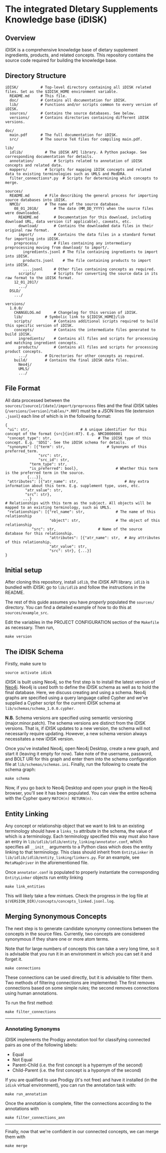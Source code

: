 ﻿# The integrated DIetary Supplements Knowledge base (iDISK)

## Overview
iDISK is a comprehensive knowledge base of dietary supplement ingredients, products, and related concepts.
This repository contains the source code required for building the knowledge base.


## Directory Structure

```
iDISK/			# Top-level directory containing all iDISK related files. Set as the $IDISK_HOME environment variable.
  README.md		# This file.
  doc/ 			# Contains all documentation for iDISK.
  lib/			# Functions and/or scripts common to every version of iDISK.
  sources/		# Contains the source databases. See below.
  versions/		# Contains directories containing different iDISK versions.

doc/
  main.pdf		# The full documentation for iDISK.
  src/			# The source TeX files for compiling main.pdf.

lib/
  idlib/		  # The iDISK API library. A Python package. See corresponding documentation for details.
  annotation/		  # Scripts related to annotation of iDISK concepts and related data.
  mappers/		  # Scripts for mapping iDISK concepts and related data to existing terminologies such as UMLS and MedDRA.
  filter_connections*.py  # Scripts for determining which concepts to merge.

sources/
  README.md		  # File describing the general process for importing source databases into iDISK.
  NMCD/			  # The name of the source database.
    08_01_2018/		  # The date (MM_DD_YYYY) when the source files were downloaded.
      README.md		  # Documentation for this download, including download URL, data version (if applicable), caveats, etc.
      download/		  # Contains the downloaded data files in their original raw format.
      import/		  # Contains the data files in a standard format for importing into iDISK.
	preprocess/       # Files containing any intermediary preprocessing moving from download/ to import/.
        ingredients.jsonl # The file containing ingredients to import into iDISK.
        products.jsonl    # The file containing products to import into iDISK.
        ....jsonl	  # Other files containing concepts as required.
      scripts/		  # Scripts for converting the source data in its raw format to the iDISK format.
    12_01_2017/
      .../
  DSLD/
    .../

versions/
  1.0.0/
    CHANGELOG.md	  # Changelog for this version of iDISK.
    lib/ 		  # Symbolic link to ${IDISK_HOME}/lib
    scripts/		  # Contains additional scripts required to build this specific version of iDISK.
    concepts/		  # Contains the intermediate files generated to build iDISK.
      ingredients/	  # Contains all files and scripts for processing and matching ingredient concepts.
      products/		  # Contains all files and scripts for processing product concepts.
      .../		  # Directories for other concepts as required.
    build/		  # Contains the final iDISK data files.
      Neo4j/
      UMLS/
      .../
```


## File Format

All data processed between the `sources/[source]/[date]/import/preprocess` files
and the final iDISK tables (`/versions/[version]/tables/*.RRF`) must be a JSON lines
file (extension `.jsonl`) each line of which is in the following format:

```
{
 "ui": str,					      # A unique identifier for this concept of the format {src}{int:07}. E.g. NMCD0000001
 "concept_type": str, 				      # The iDISK type of this concept. E.g. 'SDSI'. See the iDISK schema for details.
 "synonyms": [{"term": str, 			      # Synonyms of this preferred_term.
               "src": str,
               "src_id": str,
	       "term_type": str,
	       "is_preferred": bool},         	      # Whether this term is the preferred term in the source.
	      {...}],
 "attributes": [{"atr_name": str,                     # Any extra information about this term. E.g. supplement type, uses, etc.
		 "atr_value": str,
		 "src": str},
		...}		      
# Relationships with this term as the subject. All objects will be mapped to an existing terminology, such as UMLS.
 "relationships": [{"rel_name": str,    	      # The name of this relationship 
                    "object": str, 	    	      # The object of this relationship
		    "src": str,       		      # Name of the source database for this relationship. 
                    "attributes": [{"atr_name": str,  # Any attributes of this relationship.
				    "atr_value": str,
				    "src": str}, {...}]
}
```

## Initial setup

After cloning this repository, install `idlib`, the iDISK API library.
`idlib` is bundled with iDISK: go to `lib/idlib` and follow the instructions in the README.

The rest of this guide assumes you have *properly* populated the `sources/` directory.
You can find a detailed example of how to do this at `sources/example_src`.

Edit the variables in the PROJECT CONFIGURATION section of the `Makefile` as necessary. Then run,

```
make version
```

## The iDISK Schema

Firstly, make sure to 

```
source activate idisk
```

iDISK is built using Neo4j, so the first step is to install the latest version of [Neo4j](https://neo4j.com/download/).
Neo4j is used both to define the iDISK schema as well as to hold the final database. Here, we discuss creating and using
a schema. Neo4j graphs are specified using a query language called Cypher and we've supplied a Cypher script for the
current iDISK schema at `lib/schemas/schema_1.0.0.cypher`.

**N.B.** Schema versions are specified using semantic versioning (major.minor.patch). The schema versions are distinct
from the iDISK versions. That is, if iDISK updates to a new version, the schema will not necessarily require updating.
However, a new schema version always necessitates a new iDISK version.

Once you've installed Neo4j, open Neo4j Desktop, create a new graph, and start it (leaving it empty for now).
Take note of the username, password, and BOLT URI for this graph and enter them into the schema configuration file at
`lib/schemas/schemas.ini`. Finally, run the following to create the schema graph:

```
make schema
```

Now, if you go back to Neo4j Desktop and open your graph in the Neo4j browser, you'll see it has been populated. You can
view the entire schema with the Cypher query `MATCH(n) RETURN(n)`.


## Entity Linking

Any concept or relationship object that we want to link to an existing terminology should have
a `links_to` attribute in the schema, the value of which is a terminology. Each terminology
specified this way must also have an entry in `lib/idlib/idlib/entity_linking/annotator.conf`,
which specifies all `__init__` arguments to a Python class which does the entity linking to 
that terminology. This class should inherit from `EntityLinker` in
`lib/idlib/idlib/entity_linking/linkers.py`. For an example, see `MetaMapDriver` in the
aforementioned file.

Once `annotator.conf` is populated to properly instantiate the corresponding `EntityLinker`
objects run entity linking

```
make link_entities
```

This will likely take a few mintues. Check the progress in the log file at
`$(VERSION_DIR)/concepts/concepts_linked.jsonl.log`.


## Merging Synonymous Concepts

The next step is to generate candidate synonymy connections between the concepts in the source files.
Currently, two concepts are considered synonymous if they share one or more atom terms.

Note that for large numbers of concepts this can take a very long time,
so it is advisable that you run it in an environment in which you can set it and forget it.

```
make connections
```

These connections can be used directly, but it is advisable to filter them. Two methods of
filtering connections are implemented: The first removes connections based on some simple rules; the
second removes connections using human annotations.

To run the first method:

```
make filter_connections
```

--------------------------
### Annotating Synonyms

iDISK implements the Prodigy annotation tool for classifying connected pairs as one of the following labels:

* Equal
* Not Equal
* Parent-Child (i.e. the first concept is a hypernym of the second)
* Child-Parent (i.e. the first concept is a hyponym of the second)

If you are qualified to use Prodigy (it's not free) and have it installed (in the `idisk` virtual environment),
you can run the annotation task with:

```
make run_annotation
```

Once the annotation is complete, filter the connections according to the annotations with


```
make filter_connections_ann
```

--------------------------

Finally, now that we're confident in our connected concepts, we can merge them with

```
make merge
```
